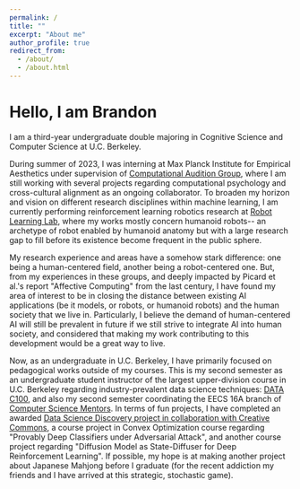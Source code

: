```yaml
---
permalink: /
title: ""
excerpt: "About me"
author_profile: true
redirect_from: 
  - /about/
  - /about.html
---
```


Hello, I am Brandon
======
I am a third-year undergraduate double majoring in Cognitive Science and Computer Science at U.C. Berkeley.

During summer of 2023, I was interning at Max Planck Institute for Empirical Aesthetics under supervision of
[Computational Audition Group](
https://www.aesthetics.mpg.de/en/research/research-group-computational-auditory-perception.html
),
where I am still working with several projects regarding computational psychology and cross-cultural alignment as an ongoing collaborator.
To broaden my horizon and vision on different research disciplines within machine learning, I am currently performing reinforcement learning robotics research at
[Robot Learning Lab](
    https://rll.berkeley.edu/
), where my works mostly concern humanoid robots-- an archetype of robot enabled by humanoid anatomy but with a large research gap to fill before its existence become frequent in the public sphere.

My research experience and areas have a somehow stark difference: one being a human-centered field, another being a robot-centered one.
But, from my experiences in these groups, and deeply impacted by Picard et al.'s report "Affective Computing" from the last century, I have found my area of interest to be in closing the distance between existing AI applications (be it models, or robots, or humanoid robots) and the human society that we live in.
Particularly, I believe the demand of human-centered AI will still be prevalent in future if we still strive to integrate AI into human society, and considered that making my work contributing to this development would be a great way to live.

Now, as an undergraduate in U.C. Berkeley, I have primarily focused on pedagogical works outside of my courses.
This is my second semester as an undergraduate student instructor of the largest upper-division course in U.C. Berkeley regarding
industry-prevalent data science techniques:
[DATA C100](
https://ds100.org/
),
and also my second semester coordinating the EECS 16A branch of
[Computer Science Mentors](
https://csmentors.berkeley.edu/
). In terms of fun projects, I have completed an awarded
[Data Science Discovery project in collaboration with Creative Commons](
https://opensource.creativecommons.org/blog/entries/2022-12-07-berkeley-quantifying/
), a course project in Convex Optimization course regarding "Provably Deep Classifiers under Adversarial Attack", and another course project regarding "Diffusion Model as State-Diffuser for Deep Reinforcement Learning".
If possible, my hope is at making another project about Japanese Mahjong before I graduate (for the recent addiction my friends and I have arrived at this strategic, stochastic game).
